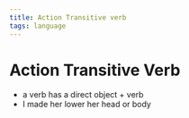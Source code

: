```yaml
---
title: Action Transitive verb
tags: language
---
```


# Action Transitive Verb
- a verb has a direct object + verb
- I made her lower her head or body














































